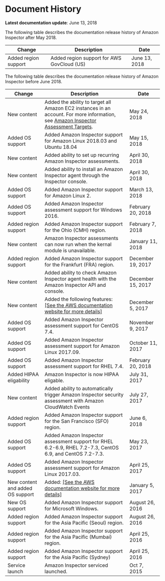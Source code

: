 # Document History<a name="document-history"></a>

**Latest documentation update**: June 13, 2018

The following table describes the documentation release history of Amazon Inspector after May 2018\.

| Change | Description | Date | 
| --- |--- |--- |
| Added region support | Added region support for AWS GovCloud \(US\) | June 13, 2018 | 

The following table describes the documentation release history of Amazon Inspector before June 2018\.


| Change | Description | Date | 
| --- | --- | --- | 
| New content |  Added the ability to target all Amazon EC2 instances in an account\. For more information, see [Amazon Inspector Assessment Targets](inspector_applications.md)\.   | May 24, 2018 | 
| Added OS support |  Added Amazon Inspector support for Amazon Linux 2018\.03 and Ubuntu 18\.04  | May 15, 2018 | 
| New content |  Added ability to set up recurring Amazon Inspector assessments\.  | April 30, 2018 | 
| New content |  Added ability to install an Amazon Inspector agent through the Inspector console\.  | April 30, 2018 | 
| Added OS support |  Added Amazon Inspector support for Amazon Linux 2\.  | March 13, 2018 | 
| Added OS support |  Added Amazon Inspector assessment support for Windows 2016\.  | February 20, 2018 | 
| Added region support |  Added Amazon Inspector support for the Ohio \(CMH\) region\.  | February 7, 2018 | 
| New content |  Amazon Inspector assessments can now run when the kernal module is unavailable\.  | January 11, 2018 | 
| Added region support |  Added Amazon Inspector support for the Frankfurt \(FRA\) region\.  | December 19, 2017 | 
| New content |  Added ability to check Amazon Inspector agent health with the Amazon Inspector API and console\.  | December 15, 2017 | 
| New content |  Added the following features: [\[See the AWS documentation website for more details\]](http://docs.aws.amazon.com/inspector/latest/userguide/document-history.html)  | December 5, 2017 | 
| Added OS support |  Added Amazon Inspector assessment support for CentOS 7\.4\.  | November 9, 2017 | 
| Added OS support |  Added Amazon Inspector assessment support for Amazon Linux 2017\.09\.  | October 11, 2017 | 
| Added OS support |  Added Amazon Inspector assessment support for RHEL 7\.4\.  | February 20, 2018 | 
| Added HIPAA eligability |  Amazon Inspector is now HIPAA eligable\.  | July 31, 2017 | 
| New content |  Added ability to automatically trigger Amazon Inspector security assessment with Amazon CloudWatch Events  | July 27, 2017 | 
| Added region support |  Added Amazon Inspector support for the San Francisco \(SFO\) region\.  | June 6, 2018 | 
| Added OS support |  Added Amazon Inspector assessment support for RHEL 6\.2\-6\.9, RHEL 7\.2\-7\.3, CentOS 6\.9, and CentOS 7\.2\-7\.3\.  | May 23, 2017 | 
| Added OS support |  Added Amazon Inspector assessment support for Amazon Linux 2017\.03\.  | April 25, 2017 | 
| New content and added OS support |  Added:  [\[See the AWS documentation website for more details\]](http://docs.aws.amazon.com/inspector/latest/userguide/document-history.html)  | January 5, 2017 | 
| New OS support |  Added Amazon Inspector support for Microsoft Windows\.  | August 26, 2016 | 
| Added region support |  Added Amazon Inspector support for the Asia Pacific \(Seoul\) region\.  | August 26, 2016 | 
| Added region support |  Added Amazon Inspector support for the Asia Pacific \(Mumbai\) region\.  | April 25, 2016 | 
| Added region support |  Added Amazon Inspector support for the Asia Pacific \(Sydney\)   | April 25, 2016 | 
| Service launch |  Amazon Inspector serviced launched\.  | Oct 7, 2015 | 